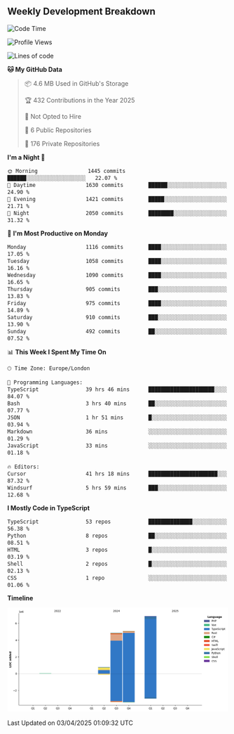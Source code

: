 


## Weekly Development Breakdown
<!--START_SECTION:waka-->
![Code Time](http://img.shields.io/badge/Code%20Time-2%2C188%20hrs%201%20min-blue)

![Profile Views](http://img.shields.io/badge/Profile%20Views-0-blue)

![Lines of code](https://img.shields.io/badge/From%20Hello%20World%20I%27ve%20Written-17.6%20million%20lines%20of%20code-blue)

**🐱 My GitHub Data** 

> 📦 4.6 MB Used in GitHub's Storage 
 > 
> 🏆 432 Contributions in the Year 2025
 > 
> 🚫 Not Opted to Hire
 > 
> 📜 6 Public Repositories 
 > 
> 🔑 176 Private Repositories 
 > 
**I'm a Night 🦉** 

```text
🌞 Morning                1445 commits        ██████░░░░░░░░░░░░░░░░░░░   22.07 % 
🌆 Daytime                1630 commits        ██████░░░░░░░░░░░░░░░░░░░   24.90 % 
🌃 Evening                1421 commits        █████░░░░░░░░░░░░░░░░░░░░   21.71 % 
🌙 Night                  2050 commits        ████████░░░░░░░░░░░░░░░░░   31.32 % 
```
📅 **I'm Most Productive on Monday** 

```text
Monday                   1116 commits        ████░░░░░░░░░░░░░░░░░░░░░   17.05 % 
Tuesday                  1058 commits        ████░░░░░░░░░░░░░░░░░░░░░   16.16 % 
Wednesday                1090 commits        ████░░░░░░░░░░░░░░░░░░░░░   16.65 % 
Thursday                 905 commits         ███░░░░░░░░░░░░░░░░░░░░░░   13.83 % 
Friday                   975 commits         ████░░░░░░░░░░░░░░░░░░░░░   14.89 % 
Saturday                 910 commits         ███░░░░░░░░░░░░░░░░░░░░░░   13.90 % 
Sunday                   492 commits         ██░░░░░░░░░░░░░░░░░░░░░░░   07.52 % 
```


📊 **This Week I Spent My Time On** 

```text
🕑︎ Time Zone: Europe/London

💬 Programming Languages: 
TypeScript               39 hrs 46 mins      █████████████████████░░░░   84.07 % 
Bash                     3 hrs 40 mins       ██░░░░░░░░░░░░░░░░░░░░░░░   07.77 % 
JSON                     1 hr 51 mins        █░░░░░░░░░░░░░░░░░░░░░░░░   03.94 % 
Markdown                 36 mins             ░░░░░░░░░░░░░░░░░░░░░░░░░   01.29 % 
JavaScript               33 mins             ░░░░░░░░░░░░░░░░░░░░░░░░░   01.18 % 

🔥 Editors: 
Cursor                   41 hrs 18 mins      ██████████████████████░░░   87.32 % 
Windsurf                 5 hrs 59 mins       ███░░░░░░░░░░░░░░░░░░░░░░   12.68 % 
```

**I Mostly Code in TypeScript** 

```text
TypeScript               53 repos            ██████████████░░░░░░░░░░░   56.38 % 
Python                   8 repos             ██░░░░░░░░░░░░░░░░░░░░░░░   08.51 % 
HTML                     3 repos             █░░░░░░░░░░░░░░░░░░░░░░░░   03.19 % 
Shell                    2 repos             █░░░░░░░░░░░░░░░░░░░░░░░░   02.13 % 
CSS                      1 repo              ░░░░░░░░░░░░░░░░░░░░░░░░░   01.06 % 
```



**Timeline**

![Lines of Code chart](https://raw.githubusercontent.com/mars-arch/mars-arch/main/assets/bar_graph.png)


 Last Updated on 03/04/2025 01:09:32 UTC
<!--END_SECTION:waka-->
